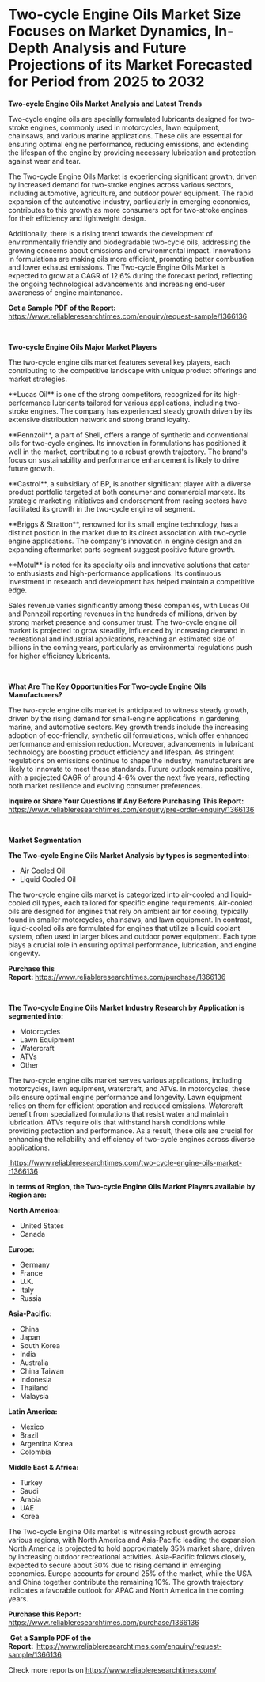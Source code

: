 <p><h1>Two-cycle Engine Oils Market Size Focuses on Market Dynamics, In-Depth Analysis and Future Projections of its Market Forecasted for Period from 2025 to 2032</h1></p><p><strong>Two-cycle Engine Oils Market Analysis and Latest Trends</strong></p>
<p><p>Two-cycle engine oils are specially formulated lubricants designed for two-stroke engines, commonly used in motorcycles, lawn equipment, chainsaws, and various marine applications. These oils are essential for ensuring optimal engine performance, reducing emissions, and extending the lifespan of the engine by providing necessary lubrication and protection against wear and tear.</p><p>The Two-cycle Engine Oils Market is experiencing significant growth, driven by increased demand for two-stroke engines across various sectors, including automotive, agriculture, and outdoor power equipment. The rapid expansion of the automotive industry, particularly in emerging economies, contributes to this growth as more consumers opt for two-stroke engines for their efficiency and lightweight design.</p><p>Additionally, there is a rising trend towards the development of environmentally friendly and biodegradable two-cycle oils, addressing the growing concerns about emissions and environmental impact. Innovations in formulations are making oils more efficient, promoting better combustion and lower exhaust emissions. The Two-cycle Engine Oils Market is expected to grow at a CAGR of 12.6% during the forecast period, reflecting the ongoing technological advancements and increasing end-user awareness of engine maintenance.</p></p>
<p><strong>Get a Sample PDF of the Report:&nbsp;</strong> <a href="https://www.reliableresearchtimes.com/enquiry/request-sample/1366136?utm_campaign=2220&utm_medium=2&utm_source=Github&utm_content=ia&utm_term=22032025&utm_id=two-cycle-engine-oils">https://www.reliableresearchtimes.com/enquiry/request-sample/1366136</a></p>
<p>&nbsp;</p>
<p><strong>Two-cycle Engine Oils Major Market Players</strong></p>
<p><p>The two-cycle engine oils market features several key players, each contributing to the competitive landscape with unique product offerings and market strategies. </p><p>**Lucas Oil** is one of the strong competitors, recognized for its high-performance lubricants tailored for various applications, including two-stroke engines. The company has experienced steady growth driven by its extensive distribution network and strong brand loyalty. </p><p>**Pennzoil**, a part of Shell, offers a range of synthetic and conventional oils for two-cycle engines. Its innovation in formulations has positioned it well in the market, contributing to a robust growth trajectory. The brand's focus on sustainability and performance enhancement is likely to drive future growth.</p><p>**Castrol**, a subsidiary of BP, is another significant player with a diverse product portfolio targeted at both consumer and commercial markets. Its strategic marketing initiatives and endorsement from racing sectors have facilitated its growth in the two-cycle engine oil segment.</p><p>**Briggs & Stratton**, renowned for its small engine technology, has a distinct position in the market due to its direct association with two-cycle engine applications. The company's innovation in engine design and an expanding aftermarket parts segment suggest positive future growth.</p><p>**Motul** is noted for its specialty oils and innovative solutions that cater to enthusiasts and high-performance applications. Its continuous investment in research and development has helped maintain a competitive edge.</p><p>Sales revenue varies significantly among these companies, with Lucas Oil and Pennzoil reporting revenues in the hundreds of millions, driven by strong market presence and consumer trust. The two-cycle engine oil market is projected to grow steadily, influenced by increasing demand in recreational and industrial applications, reaching an estimated size of billions in the coming years, particularly as environmental regulations push for higher efficiency lubricants.</p></p>
<p>&nbsp;</p>
<p><strong>What Are The Key Opportunities For Two-cycle Engine Oils Manufacturers?</strong></p>
<p><p>The two-cycle engine oils market is anticipated to witness steady growth, driven by the rising demand for small-engine applications in gardening, marine, and automotive sectors. Key growth trends include the increasing adoption of eco-friendly, synthetic oil formulations, which offer enhanced performance and emission reduction. Moreover, advancements in lubricant technology are boosting product efficiency and lifespan. As stringent regulations on emissions continue to shape the industry, manufacturers are likely to innovate to meet these standards. Future outlook remains positive, with a projected CAGR of around 4-6% over the next five years, reflecting both market resilience and evolving consumer preferences.</p></p>
<p><strong>Inquire or Share Your Questions If Any Before Purchasing This Report:</strong> <a href="https://www.reliableresearchtimes.com/enquiry/pre-order-enquiry/1366136?utm_campaign=2220&utm_medium=2&utm_source=Github&utm_content=ia&utm_term=22032025&utm_id=two-cycle-engine-oils">https://www.reliableresearchtimes.com/enquiry/pre-order-enquiry/1366136</a></p>
<p>&nbsp;</p>
<p><strong>Market Segmentation</strong></p>
<p><strong>The Two-cycle Engine Oils Market Analysis by types is segmented into:</strong></p>
<p><ul><li>Air Cooled Oil</li><li>Liquid Cooled Oil</li></ul></p>
<p><p>The two-cycle engine oils market is categorized into air-cooled and liquid-cooled oil types, each tailored for specific engine requirements. Air-cooled oils are designed for engines that rely on ambient air for cooling, typically found in smaller motorcycles, chainsaws, and lawn equipment. In contrast, liquid-cooled oils are formulated for engines that utilize a liquid coolant system, often used in larger bikes and outdoor power equipment. Each type plays a crucial role in ensuring optimal performance, lubrication, and engine longevity.</p></p>
<p><strong>Purchase this Report:&nbsp;</strong><a href="https://www.reliableresearchtimes.com/purchase/1366136?utm_campaign=2220&utm_medium=2&utm_source=Github&utm_content=ia&utm_term=22032025&utm_id=two-cycle-engine-oils">https://www.reliableresearchtimes.com/purchase/1366136</a></p>
<p>&nbsp;</p>
<p><strong>The Two-cycle Engine Oils Market Industry Research by Application is segmented into:</strong></p>
<p><ul><li>Motorcycles</li><li>Lawn Equipment</li><li>Watercraft</li><li>ATVs</li><li>Other</li></ul></p>
<p><p>The two-cycle engine oils market serves various applications, including motorcycles, lawn equipment, watercraft, and ATVs. In motorcycles, these oils ensure optimal engine performance and longevity. Lawn equipment relies on them for efficient operation and reduced emissions. Watercraft benefit from specialized formulations that resist water and maintain lubrication. ATVs require oils that withstand harsh conditions while providing protection and performance. As a result, these oils are crucial for enhancing the reliability and efficiency of two-cycle engines across diverse applications.</p></p>
<p><a href="https://www.reliableresearchtimes.com/two-cycle-engine-oils-market-r1366136?utm_campaign=2220&utm_medium=2&utm_source=Github&utm_content=ia&utm_term=22032025&utm_id=two-cycle-engine-oils">&nbsp;https://www.reliableresearchtimes.com/two-cycle-engine-oils-market-r1366136</a></p>
<p><strong>In terms of Region, the Two-cycle Engine Oils Market Players available by Region are:</strong></p>
<p>
    <p> <strong> North America: </strong>
        <ul>
            <li>United States</li>
            <li>Canada</li>
        </ul>
        </p> 
    <p> <strong> Europe: </strong>
        <ul>
            <li>Germany</li>
            <li>France</li>
            <li>U.K.</li>
            <li>Italy</li>
            <li>Russia</li>
        </ul>
        </p> 
    <p> <strong> Asia-Pacific: </strong>
        <ul>
            <li>China</li>
            <li>Japan</li>
            <li>South Korea</li>
            <li>India</li>
            <li>Australia</li>
            <li>China Taiwan</li>
            <li>Indonesia</li>
            <li>Thailand</li>
            <li>Malaysia</li>
        </ul>
        </p> 
    <p> <strong> Latin America: </strong>
        <ul>
            <li>Mexico</li>
            <li>Brazil</li>
            <li>Argentina Korea</li>
            <li>Colombia</li>
        </ul>
        </p> 
    <p> <strong> Middle East & Africa: </strong>
        <ul>
            <li>Turkey</li>
            <li>Saudi</li>
            <li>Arabia</li>
            <li>UAE</li>
            <li>Korea</li>
        </ul>
    </p>
    </p>
<p><p>The Two-cycle Engine Oils market is witnessing robust growth across various regions, with North America and Asia-Pacific leading the expansion. North America is projected to hold approximately 35% market share, driven by increasing outdoor recreational activities. Asia-Pacific follows closely, expected to secure about 30% due to rising demand in emerging economies. Europe accounts for around 25% of the market, while the USA and China together contribute the remaining 10%. The growth trajectory indicates a favorable outlook for APAC and North America in the coming years.</p></p>
<p><strong>Purchase this Report: </strong><a href="https://www.reliableresearchtimes.com/purchase/1366136?utm_campaign=2220&utm_medium=2&utm_source=Github&utm_content=ia&utm_term=22032025&utm_id=two-cycle-engine-oils">https://www.reliableresearchtimes.com/purchase/1366136</a></p>
<p>&nbsp;<strong>Get a Sample PDF of the Report:&nbsp;&nbsp;</strong><a href="https://www.reliableresearchtimes.com/enquiry/request-sample/1366136?utm_campaign=2220&utm_medium=2&utm_source=Github&utm_content=ia&utm_term=22032025&utm_id=two-cycle-engine-oils">https://www.reliableresearchtimes.com/enquiry/request-sample/1366136</a></p>
<p><strong></strong></p>
<p>Check more reports on <a href="https://www.reliableresearchtimes.com/?utm_campaign=2220&utm_medium=2&utm_source=Github&utm_content=ia&utm_term=22032025&utm_id=two-cycle-engine-oils">https://www.reliableresearchtimes.com/</a></p>